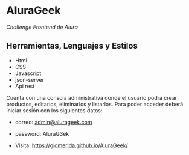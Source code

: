 # AluraGeek

_Challenge Frontend de Alura_

## Herramientas, Lenguajes y Estilos

- Html
- CSS
- Javascript
- json-server 
- Api rest

Cuenta con una consola administrativa donde el usuario podrá crear productos, editarlos, eliminarlos y listarlos. Para poder acceder deberá iniciar sesión con los siguientes datos:

* correo: admin@alurageek.com
* password: AluraG3ek


* Visita: https://giomerida.github.io/AluraGeek/